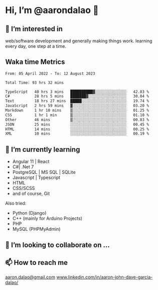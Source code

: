 # __Hi, I’m @aarondalao__ 👋 
## 👀 I’m interested in 
web/software development and generally making things work.
learning every day, one step at a time. 

## Waka time Metrics
<!--START_SECTION:waka-->

```txt
From: 05 April 2022 - To: 12 August 2023

Total Time: 93 hrs 32 mins

TypeScript   40 hrs 3 mins   ██████████▓░░░░░░░░░░░░░░   42.83 %
C#           28 hrs 5 mins   ███████▓░░░░░░░░░░░░░░░░░   30.04 %
Text         18 hrs 27 mins  █████░░░░░░░░░░░░░░░░░░░░   19.74 %
JavaScript   2 hrs 59 mins   ▓░░░░░░░░░░░░░░░░░░░░░░░░   03.20 %
Markdown     1 hr 10 mins    ▒░░░░░░░░░░░░░░░░░░░░░░░░   01.25 %
CSS          1 hr 1 min      ▒░░░░░░░░░░░░░░░░░░░░░░░░   01.10 %
Other        46 mins         ▒░░░░░░░░░░░░░░░░░░░░░░░░   00.83 %
JSON         25 mins         ░░░░░░░░░░░░░░░░░░░░░░░░░   00.45 %
HTML         14 mins         ░░░░░░░░░░░░░░░░░░░░░░░░░   00.25 %
XML          10 mins         ░░░░░░░░░░░░░░░░░░░░░░░░░   00.19 %
```

<!--END_SECTION:waka-->

## 🌱 I’m currently learning 

- Angular 11 | React 
- C#| .Net 7
- PostgreSQL | MS SQL | SQLite
- Javascript | Typescript
- HTML 
- CSS/SCSS
- and of course, Git 


Also tried:
- Python (Django)
- C++ (mainly for Arduino Projects)
- PHP
- MySQL (PHPMyAdmin)


## 💞️ I’m looking to collaborate on ...

## 📫 How to reach me 
aaron.dalao@gmail.com
www.linkedin.com/in/aaron-john-dave-garcia-dalao/

<!---
aarondalao/aarondalao is a ✨ special ✨ repository because its `README.md` (this file) appears on your GitHub profile.
You can click the Preview link to take a look at your changes.
--->
